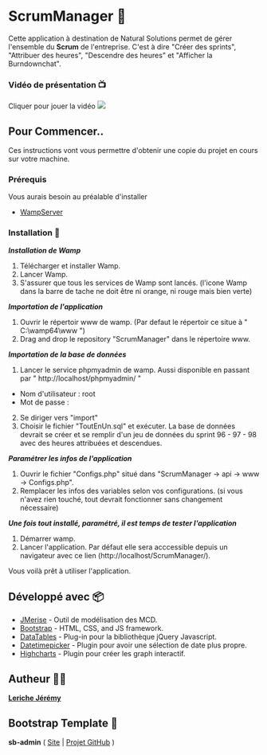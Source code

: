 # ScrumManager 📌 

Cette application à destination de Natural Solutions permet de gérer l'ensemble du __Scrum__ de l'entreprise. C'est à dire "Créer des sprints", "Attribuer des heures", "Descendre des heures" et "Afficher la Burndownchat".

### Vidéo de présentation 📺
Cliquer pour jouer la vidéo
[![](https://user-images.githubusercontent.com/19387127/40909578-2f50af62-67ea-11e8-9be3-f3324a5d5060.png)](https://www.youtube.com/watch?v=3zR7fPJpwnc)

## Pour Commencer..

Ces instructions vont vous permettre d'obtenir une copie du projet en cours sur votre machine.

### Prérequis

Vous aurais besoin au préalable d'installer

* [WampServer](http://www.wampserver.com/)

### Installation 💾 

__*Installation de Wamp*__

1. Télécharger et installer Wamp. 
2. Lancer Wamp.
3. S'assurer que tous les services de Wamp sont lancés. (l'icone Wamp dans la barre de tache ne doit être ni orange, ni rouge mais bien verte)

__*Importation de l'application*__

1. Ouvrir le répertoir www de wamp. (Par defaut le répertoir ce situe à " C:\wamp64\www ")
2. Drag and drop le repository "ScrumManager" dans le répertoire www. 

__*Importation de la base de données*__

1. Lancer le service phpmyadmin de wamp. Aussi disponible en passant par " http://localhost/phpmyadmin/ "
 - Nom d'utilisateur : root
 - Mot de passe : 
2. Se diriger vers "import"
3. Choisir le fichier "ToutEnUn.sql" et exécuter. La base de données devrait se créer et se remplir d'un jeu de données du sprint 96 - 97 - 98 avec des heures attribuées et descendues.

__*Paramétrer les infos de l'application*__

1. Ouvrir le fichier "Configs.php" situé dans "ScrumManager -> api -> www -> Configs.php".
2. Remplacer les infos des variables selon vos configurations. (si vous n'avez rien touché, tout devrait fonctionner sans changement nécessaire)

__*Une fois tout installé, paramétré, il est temps de tester l'application*__

1. Démarrer wamp.
2. Lancer l'application. Par défaut elle sera acccessible depuis un navigateur avec ce lien (http://localhost/ScrumManager/).

Vous voilà prêt à utiliser l'application.

## Développé avec 📦

* [JMerise](http://www.jfreesoft.com/JMerise/) - Outil de modélisation des MCD.
* [Bootstrap](http://getbootstrap.com/) - HTML, CSS, and JS framework.
* [DataTables](https://datatables.net/) - Plug-in pour la bibliothèque jQuery Javascript.
* [Datetimepicker](https://eonasdan.github.io/bootstrap-datetimepicker/) - Plugin pour avoir une sélection de date plus propre.
* [Highcharts](https://www.highcharts.com/) - Plugin pour créer les graph interactif.


## Autheur 👨‍💻

**[Leriche Jérémy](http://mrjeje.esy.es/)**

## Bootstrap Template 📄

__sb-admin__ ( [Site](https://startbootstrap.com/template-overviews/sb-admin/) | [Projet GitHub](https://github.com/BlackrockDigital/startbootstrap-sb-admin) )
